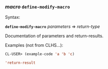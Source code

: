 ### <em>macro</em> <strong>`define-modify-macro`</strong>

Syntax:

<strong>`define-modify-macro`</strong> <em>parameters</em> => <em>return-type</em>

Documentation of parameters and return-results.

Examples (not from CLHS...):

```lisp
CL-USER> (example-code 'a 'b 'c)

'return-result
```
